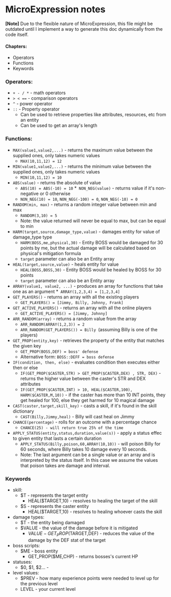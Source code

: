 # MicroExpression notes

__[Note]__ Due to the flexible nature of MicroExpression, this file might be outdated until I implement a way to generate this doc dynamically from the code itself.

#### Chapters:
* Operators
* Functions
* Keywords

### Operators: 
* `+ - / *` - math operators
* `> < ==` - comparison operators
* `^` - power operator
* `::` - Property operator
	* Can be used to retrieve properties like attributes, resources, etc from an entity
	* Can be used to get an array's length

    
### Functions:
* `MAX(value1,value2,...)`  - returns the maximum value between the supplied ones, only takes numeric values
    * `MAX(10,11,12) = 12`
* `MIN(value1,value2,...)`  - returns the minimum value between the supplied ones, only takes numeric values
    * `MIN(10,11,12) = 10`
* `ABS(value)` - returns the absolute of value
    * `ABS(10) = ABS(-10) = 10`
*` NON_NEG(value)` - returns value if it's non-negative or 0 otherwise 
    * `NON_NEG(10) = 10`, `NON_NEG(-100) = 0`, `NON_NEG(-10) = 0`
* `RANDOM(min, max)` - returns a random integer value between min and max
    * `RANDOM(3,10) = 5`
    * Note: the value returned will never be equal to max, but can be equal to min
* `HARM(target,source,damage_type,value)` - damages entity for value of damage_type type
    * `HARM(BOSS,me,physical,30)` - Entity BOSS would be damaged for 30 points by me, but the actual damage will be calculated based on physical's mitigation formula 
    * `target` parameter can also be an Entity array
* `HEAL(target,source,value)` - heals entity for value
    * `HEAL(BOSS,BOSS,30)` - Entity BOSS would be healed by BOSS for 30 points     
    * `target` parameter can also be an Entity array
* `ARRAY(value1, value2, ...)` - produces an array for functions that take one as an argument
    *` ARRAY(1,2,3,4) = [1,2,3,4]`
* `GET_PLAYERS()` - returns an array with all the existing players
    * `GET_PLAYERS() = [Jimmy, Billy, Johnny, Frank]`
* `GET_ACTIVE_PLAYERS()` - returns an array with all the online players
    * `GET_ACTIVE_PLAYERS() = [Jimmy, Johnny]`
* `ARR_RANDOM(array)` - returns a random value from the array
    * `ARR_RANDOM(ARRAY(1,2,3)) = 2`
    * `ARR_RANDOM(GET_PLAYERS()) = Billy `(assuming Billy is one of the players)
* `GET_PROP(entity,key)` - retrieves the property of the entity that matches the given key
    * `GET_PROP(BOSS,DEF) = boss' defense`
    * Alternative form: `BOSS::DEFF = boss defense` 
* `IF(condition, then, else)` - evaluates condition then executes either then or else
    * `IF(GET_PROP($CASTER,STR) > GET_PROP($CASTER,DEX) , STR, DEX)` - returns the higher value between the caster's STR and DEX attributes
    * `IF(GET_PROP($CASTER,INT) > 10, HEAL($CASTER,100), HARM($CASTER,M,10))` - if the caster has more than 10 INT points, they get healed for 100, else they get harmed for 10 magical damage
* `CAST(caster,target,skill_key)` - casts a skill, if it's found in the skill dictionary
    * `CAST(Billy,Jimmy,heal)` - Billy will cast heal on Jimmy
* `CHANCE(percentage)` - rolls for an outcome with a percentage chance
    * `CHANCE(25) - will return true 25% of the time`
* `APPLY_STATUS(entity,status,duration,value(s))` - apply a status effec to given entity that lasts a certain duration
    * `APPLY_STATUS(Billy,poison,60,ARRAY(10,10))` - will poison Billy for 60 seconds, where Billy takes 10 damage every 10 seconds.
    * Note: The last argument can be a single value or an array and is interpreted by the status itself. In this case we assume the values that poison takes are damage and interval.
          
### Keywords
* skill:
    * $T - represents the target entity
        * HEAL($TARGET,10) - resolves to healing the target of the skill
    * $S - represents the caster entity
        * HEAL($TARGET,10) - resolves to healing whoever casts the skill
* damage types:
    * $T - the entity being damaged
    * $VALUE - the value of the damage before it is mitigated
        * $VALUE-GET_PROP($TARGET,DEF) - reduces the value of the damage by the DEF stat of the target
* boss scripts:
    * $ME - boss entity
        * GET_PROP($ME,CHP) - returns bosses's current HP
* statuses:
    * $0, $1, $2... - 
* level values:
    * $PREV - how many experience points were needed to level up for the previous level
    * LEVEL - your current level
    
